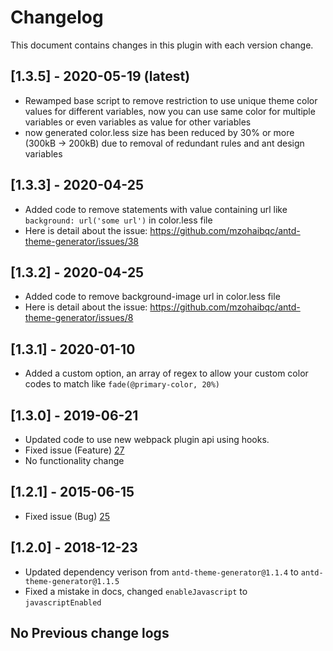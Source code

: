 # Changelog
This document contains changes in this plugin with each version change.


## [1.3.5] - 2020-05-19 (latest)
- Rewamped base script to remove restriction to use unique theme color values for different variables, now you can use same color for multiple variables or even 
 variables as value for other variables
- now generated color.less size has been reduced by 30% or more (300kB -> 200kB) due to removal of redundant rules and ant design variables


## [1.3.3] - 2020-04-25
- Added code to remove statements with value containing url like `background: url('some url')`  in color.less file
- Here is detail about the issue: https://github.com/mzohaibqc/antd-theme-generator/issues/38
  

## [1.3.2] - 2020-04-25
- Added code to remove background-image url in color.less file
- Here is detail about the issue: https://github.com/mzohaibqc/antd-theme-generator/issues/8


## [1.3.1] - 2020-01-10
- Added a custom option, an array of regex to allow your custom color codes to match like `fade(@primary-color, 20%)`

## [1.3.0] - 2019-06-21
- Updated code to use new webpack plugin api using hooks.
- Fixed issue (Feature) [27](https://github.com/mzohaibqc/antd-theme-webpack-plugin/issues/27)
- No functionality change

## [1.2.1] - 2015-06-15
- Fixed issue (Bug) [25](https://github.com/mzohaibqc/antd-theme-webpack-plugin/issues/25)

## [1.2.0] - 2018-12-23
- Updated dependency verison from `antd-theme-generator@1.1.4` to `antd-theme-generator@1.1.5`
- Fixed a mistake in docs, changed `enableJavascript` to `javascriptEnabled`

## No Previous change logs